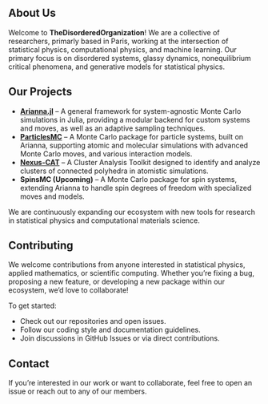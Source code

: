 ## About Us
Welcome to **TheDisorderedOrganization**! We are a collective of researchers, primarly based in Paris, working at the intersection of statistical physics, computational physics, and machine learning. Our primary focus is on disordered systems, glassy dynamics, nonequilibrium critical phenomena, and generative models for statistical physics.

## Our Projects

- **[Arianna.jl](https://github.com/TheDisorderedOrganization/Arianna.jl)** – A general framework for system-agnostic Monte Carlo simulations in Julia, providing a modular backend for custom systems and moves, as well as an adaptive sampling techniques.
- **[ParticlesMC](https://github.com/TheDisorderedOrganization/ParticlesMC)** – A Monte Carlo package for particle systems, built on Arianna, supporting atomic and molecular simulations with advanced Monte Carlo moves, and various interaction models.
- **[Nexus-CAT](https://github.com/TheDisorderedOrganization/nexus)** – A Cluster Analysis Toolkit designed to identify and analyze clusters of connected polyhedra in atomistic simulations.
- **SpinsMC (Upcoming)** – A Monte Carlo package for spin systems, extending Arianna to handle spin degrees of freedom with specialized moves and models.

We are continuously expanding our ecosystem with new tools for research in statistical physics and computational materials science.


## Contributing

We welcome contributions from anyone interested in statistical physics, applied mathematics, or scientific computing. Whether you’re fixing a bug, proposing a new feature, or developing a new package within our ecosystem, we’d love to collaborate!  

To get started:
- Check out our repositories and open issues.
- Follow our coding style and documentation guidelines.
- Join discussions in GitHub Issues or via direct contributions.

## Contact

If you’re interested in our work or want to collaborate, feel free to open an issue or reach out to any of our members.  
<!--

**Here are some ideas to get you started:**

🙋‍♀️ A short introduction - what is your organization all about?
🌈 Contribution guidelines - how can the community get involved?
👩‍💻 Useful resources - where can the community find your docs? Is there anything else the community should know?
🍿 Fun facts - what does your team eat for breakfast?
🧙 Remember, you can do mighty things with the power of [Markdown](https://docs.github.com/github/writing-on-github/getting-started-with-writing-and-formatting-on-github/basic-writing-and-formatting-syntax)
-->
